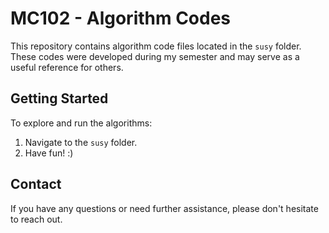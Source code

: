 # MC102 - Algorithm Codes

This repository contains algorithm code files located in the `susy` folder. These codes were developed during my semester and may serve as a useful reference for others.

## Getting Started

To explore and run the algorithms:
1. Navigate to the `susy` folder.
2. Have fun! :)

## Contact

If you have any questions or need further assistance, please don't hesitate to reach out.


